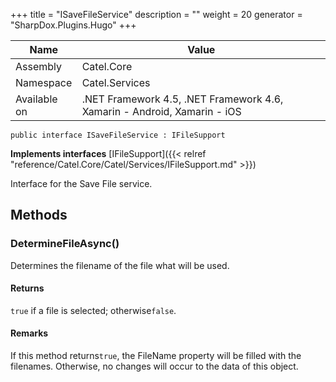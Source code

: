 

+++
title = "ISaveFileService" 
description = ""
weight = 20
generator = "SharpDox.Plugins.Hugo"
+++

Name|Value
---|---
Assembly|Catel.Core
Namespace|Catel.Services
Available on|.NET Framework 4.5, .NET Framework 4.6, Xamarin - Android, Xamarin - iOS

```
public interface ISaveFileService : IFileSupport
```

**Implements interfaces**
[IFileSupport]({{< relref "reference/Catel.Core/Catel/Services/IFileSupport.md" >}})

Interface for the Save File service.

## Methods

### DetermineFileAsync()

Determines the filename of the file what will be used.

#### Returns

`true` if a file is selected; otherwise`false`.

#### Remarks

If this method returns`true`, the FileName property will be filled with the filenames. Otherwise, no changes will occur to the data of this object.


